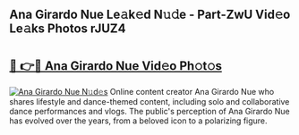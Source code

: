 ## Ana Girardo Nue Le𝚊k𝚎d N𝚞𝚍e - Part-ZwU Vid𝚎o Le𝚊ks Photos rJUZ4

# <h2><a href="http://fb6rgiw.evod.top/?m=Ana+Girardo+Nue">🔗 👉🔴 Ana Girardo Nue Vid𝚎o Ph𝚘t𝚘s</a></h2>

[![Ana Girardo Nue N𝚞d𝚎s](https://i.imgur.com/8V9OHl7.gif)](http://fb6rgiw.evod.top/?m=Ana+Girardo+Nue)
Online content creator Ana Girardo Nue who shares lifestyle and dance-themed content, including solo and collaborative dance performances and vlogs. The public's perception of Ana Girardo Nue has evolved over the years, from a beloved icon to a polarizing figure. 
